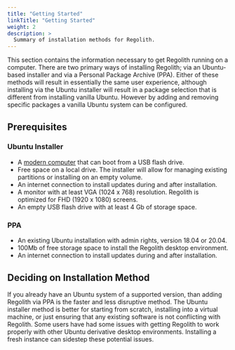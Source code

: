 ```yaml
---
title: "Getting Started"
linkTitle: "Getting Started"
weight: 2
description: >
  Summary of installation methods for Regolith.
---
```


This section contains the information necessary to get Regolith running on a computer.  There are two primary ways of installing Regolith; via an Ubuntu-based installer and via a Personal Package Archive (PPA).  Either of these methods will result in essentially the same user experience, although installing via the Ubuntu installer will result in a package selection that is different from installing vanilla Ubuntu. However by adding and removing specific packages a vanilla Ubuntu system can be configured.

## Prerequisites

### Ubuntu Installer

* A [modern computer](https://help.ubuntu.com/community/Installation/SystemRequirements) that can boot from a USB flash drive.
* Free space on a local drive.  The installer will allow for managing existing partitions or installing on an empty volume.
* An internet connection to install updates during and after installation.
* A monitor with at least VGA (1024 x 768) resolution.  Regolith is optimized for FHD (1920 x 1080) screens.
* An empty USB flash drive with at least 4 Gb of storage space.

### PPA

* An existing Ubuntu installation with admin rights, version 18.04 or 20.04.
* 100Mb of free storage space to install the Regolith desktop environment.
* An internet connection to install updates during and after installation.

## Deciding on Installation Method

If you already have an Ubuntu system of a supported version, than adding Regolith via PPA is the faster and less disruptive method.  The Ubuntu installer method is better for starting from scratch, installing into a virtual machine, or just ensuring that any existing software is not conflicting with Regolith.  Some users have had some issues with getting Regolith to work properly with other Ubuntu derivative desktop environments.  Installing a fresh instance can sidestep these potential issues.